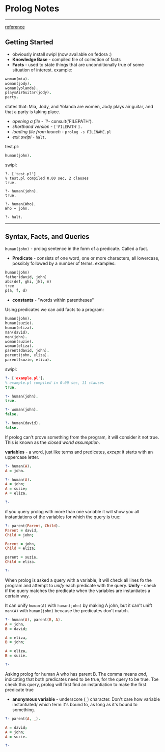# Prolog Notes

---
[reference](http://www.learnprolognow.org/lpnpage.php?pagetype=html&pageid=lpn-htmlse1)
## Getting Started

- obviously install swipl (now available on fedora :)
- **Knowledge Base** - compiled file of collection of facts
- **Facts** - used to state things that are unconditionally true of some situation of interest.
example:
```prolog
woman(mia).
woman(jody).
woman(yolanda).
playsAirGuitar(jody).
party.
```
states that: Mia, Jody, and Yolanda are women, Jody plays air guitar, and that a party is taking place.

- *opening a file* - `?- consult('FILEPATH').
- *shorthand version* - `['FILEPATH'].`
- *loading file from launch* - `prolog -s FILENAME.pl`
- *exit swipl* - `halt.`


test.pl:
```prolog
human(john).
```
swipl:
```
?- ['test.pl']
% test.pl compiled 0.00 sec, 2 clauses
true.

?- human(john).
true.

?- human(Who).
Who = john.

?- halt.
```

---

## Syntax, Facts, and Queries

`human(john)` - prolog sentence in the form of a predicate. Called a fact.
- **Predicate** - consists of one word, one or more characters, all lowercase, possibly followed by a number of terms.
examples:
```prolog
human(john)
father(david, john)
abc(def, ghi, jkl, m)
tree
p(a, f, d)
```

- **constants** - "words within parentheses"

Using predicates we can add facts to a program:
```prolog
human(john).
human(suzie).
human(eliza).
man(david).
man(john).
woman(suzie).
woman(eliza).
parent(david, john).
parent(john, eliza).
parent(suzie, eliza).
```

swipl:
```prolog
?- ['example.pl'].
% example.pl compiled in 0.00 sec, 11 clauses
true.

?- human(john).
true.

?- woman(john).
false.

?- human(david).
false.
```
If prolog can't prove something from the program, it will consider it not true. This is known as the *closed world assumption*.

**variables** - a word, just like terms and predicates, *except* it starts with an uppercase letter.

```prolog
?- human(A).
A = john.

?- human(A).
A = john;
A = suzie;
A = eliza.

?- 
```

if you query prolog with more than one variable it will show you all instantiations of the variables for which the query is true:

```prolog
?- parent(Parent, Child).
Parent = david,
Child = john;

Parent = john,
Child = eliza;

parent = suzie,
Child = eliza.

?- 
```

When prolog is asked a query with a variable, it will check all lines fo the program and attempt to *unify* each predicate with the query.
**Unify** - check if the query matches the predicate when the variables are instantiates a certain way.

It can unify `human(A)` with `human(john)` by making A john, but it can't unift `man(A)` with `human(john)` because the predicates don't match.

```prolog
?- human(A), parent(B, A).
A = john,
B = david;

A = eliza,
B = john;

A = eliza,
B = suzie.

?-
```
Asking prolog for human A who has parent B. The comma means *and*, indicating that both predicates need to be true, for the query to be true. Toe check this query, prolog will first find an instantiation to make the first predicate true


- **anonymous variable** - underscore (_) character. Don't care how variable instantiated/ which term it's bound to, as long as it's bound to something.


```prolog
?- parent(A, _).

A = david;
A = john;
A = suzie.

?-
```
